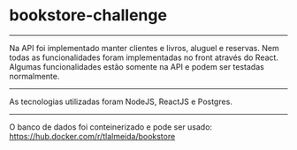 # bookstore-challenge

<hr>

Na API foi implementado manter clientes e livros, aluguel e reservas. Nem todas as funcionalidades foram implementadas no front através do React. Algumas funcionalidades estão somente na API e podem ser testadas normalmente.

<hr>

As tecnologias utilizadas foram NodeJS, ReactJS e Postgres.

<hr>

O banco de dados foi conteinerizado e pode ser usado: https://hub.docker.com/r/tlalmeida/bookstore

